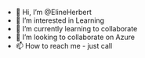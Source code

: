 - 👋 Hi, I’m @ElineHerbert
- 👀 I’m interested in Learning
- 🌱 I’m currently learning to collaborate
- 💞️ I’m looking to collaborate on Azure
- 📫 How to reach me - just call

<!---
ElineHerbert/ElineHerbert is a ✨ special ✨ repository because its `README.md` (this file) appears on your GitHub profile.
You can click the Preview link to take a look at your changes.
--->
